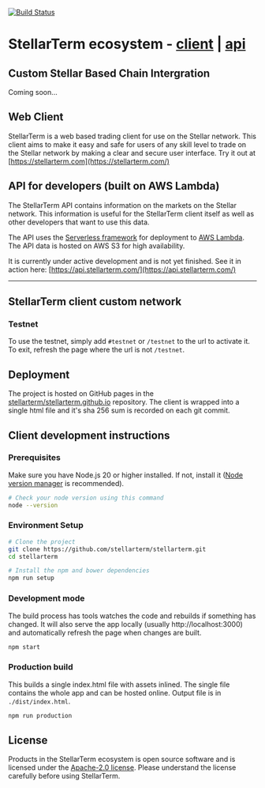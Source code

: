 [![Build Status](https://travis-ci.org/stellarterm/stellarterm.svg?branch=master)](https://travis-ci.org/stellarterm/stellarterm)

# StellarTerm ecosystem - [client](https://stellarterm.com/) | [api](https://github.com/stellarterm/stellarterm-api)

## Custom Stellar Based Chain Intergration
Coming soon...

## Web Client
StellarTerm is a web based trading client for use on the Stellar network. This client aims to make it easy and safe for users of any skill level to trade on the Stellar network by making a clear and secure user interface. Try it out at [https://stellarterm.com](https://stellarterm.com/)

## API for developers (built on AWS Lambda)
The StellarTerm API contains information on the markets on the Stellar network. This information is useful for the StellarTerm client itself as well as other developers that want to use this data.

The API uses the [Serverless framework](https://serverless.com/) for deployment to [AWS Lambda](https://aws.amazon.com/lambda/). The API data is hosted on AWS S3 for high availability.

It is currently under active development and is not yet finished. See it in action here: [https://api.stellarterm.com/](https://api.stellarterm.com/)



-------------------------------------------------------------------------------

## StellarTerm client custom network

### Testnet
To use the testnet, simply add `#testnet` or `/testnet` to the url to activate it. To exit, refresh the page where the url is not `/testnet`.

## Deployment
The project is hosted on GitHub pages in the [stellarterm/stellarterm.github.io](https://github.com/stellarterm/stellarterm.github.io/) repository. The client is wrapped into a single html file and it's sha 256 sum is recorded on each git commit.

## Client development instructions
### Prerequisites
Make sure you have Node.js 20 or higher installed. If not, install it ([Node version manager](https://github.com/creationix/nvm) is recommended).

```sh
# Check your node version using this command
node --version
```

### Environment Setup
```sh
# Clone the project
git clone https://github.com/stellarterm/stellarterm.git
cd stellarterm

# Install the npm and bower dependencies
npm run setup
```

### Development mode
The build process has tools watches the code and rebuilds if something has changed. It will also serve the app locally (usually http://localhost:3000) and automatically refresh the page when changes are built.

```sh
npm start
```

### Production build
This builds a single index.html file with assets inlined. The single file contains the whole app and can be hosted online. Output file is in `./dist/index.html`.
```sh
npm run production
```

## License
Products in the StellarTerm ecosystem is open source software and is licensed under the [Apache-2.0 license](https://github.com/stellarterm/stellarterm/blob/master/LICENSE-2.0.txt). Please understand the license carefully before using StellarTerm.

